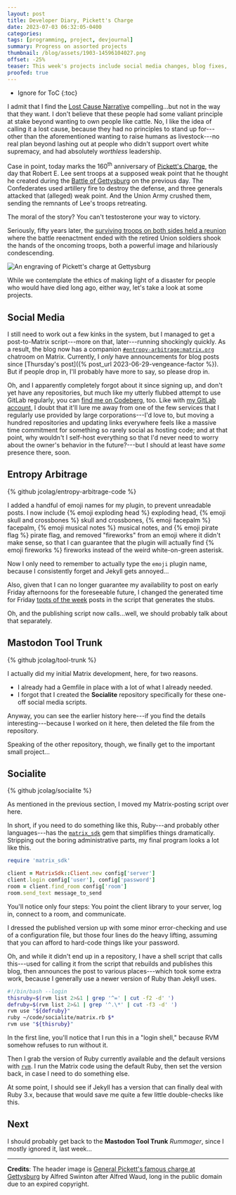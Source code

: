```yaml
---
layout: post
title: Developer Diary, Pickett's Charge
date: 2023-07-03 06:32:05-0400
categories:
tags: [programming, project, devjournal]
summary: Progress on assorted projects
thumbnail: /blog/assets/1903-14596104027.png
offset: -25%
teaser: This week's projects include social media changes, blog fixes, and a Matrix script.
proofed: true
---
```


* Ignore for ToC
{:toc}

I admit that I find the [Lost Cause Narrative](https://en.wikipedia.org/wiki/Lost_Cause_of_the_Confederacy) compelling...but not in the way that they want.  I don't believe that these people had some valiant principle at stake beyond wanting to own people like cattle.  No, I like the idea of calling it a lost cause, because they had no principles to stand up for---other than the aforementioned wanting to raise humans as livestock---no real plan beyond lashing out at people who didn't support overt white supremacy, and had absolutely *worthless* leadership.

Case in point, today marks the 160<sup>th</sup> anniversary of [Pickett's Charge](https://en.wikipedia.org/wiki/Pickett%27s_Charge), the day that Robert E. Lee sent troops at a supposed weak point that he thought he created during the [Battle of Gettysburg](https://en.wikipedia.org/wiki/Battle_of_Gettysburg) on the previous day.  The Confederates used artillery fire to destroy the defense, and three generals attacked that (alleged) weak point.  And the Union Army crushed them, sending the remnants of Lee's troops retreating.

The moral of the story?  You can't testosterone your way to victory.

Seriously, fifty years later, the [surviving troops on both sides held a reunion](https://en.wikipedia.org/wiki/1913_Gettysburg_reunion) where the battle reenactment ended with the retired Union soldiers shook the hands of the oncoming troops, both a powerful image and hilariously condescending.

![An engraving of Pickett's charge at Gettysburg](/blog/assets/1903-14596104027.png "The man in the center, presumably Pickett based on the beard, who took the time to put a hat on his sword, pretty much tells the whole story.  White supremacists:  Not the sharpest tools in the shed.")

While we contemplate the ethics of making light of a disaster for people who would have died long ago, either way, let's take a look at some projects.

## Social Media

I still need to work out a few kinks in the system, but I managed to get a post-to-Matrix script---more on that, later---running shockingly quickly.  As a result, the blog now has a companion [`#entropy-arbitrage:matrix.org`](https://matrix.to/#/#entropy-arbitrage:matrix.org) chatroom on Matrix.  Currently, I *only* have announcements for blog posts since [Thursday's post]({% post_url 2023-06-29-vengeance-factor %}).  But if people drop in, I'll probably have more to say, so please drop in.

Oh, and I apparently completely forgot about it since signing up, and don't yet have any repositories, but much like my utterly flubbed attempt to use GitLab regularly, you can [find me on Codeberg](https://codeberg.org/jcolag), too.  Like with [my GitLab account](https://gitlab.com/jcolag), I doubt that it'll lure me away from one of the few services that I regularly use provided by large corporations---I'd love to, but moving a hundred repositories and updating links everywhere feels like a massive time commitment for something so rarely social as hosting code; and at that point, why wouldn't I self-host everything so that I'd never need to worry about the owner's behavior in the future?---but I should at least have *some* presence there, soon.

## Entropy Arbitrage

{% github jcolag/entropy-arbitrage-code %}

I added a handful of emoji names for my plugin, to prevent unreadable posts.  I now include {% emoji exploding head %} exploding head, {% emoji skull and crossbones %} skull and crossbones, {% emoji facepalm %} facepalm, {% emoji musical notes %} musical notes, and {% emoji pirate flag %} pirate flag, and removed "fireworks" from an emoji where it didn't make sense, so that I can guarantee that the plugin will actually find {% emoji fireworks %} fireworks instead of the weird white-on-green asterisk.

Now I only need to remember to actually type the `emoji` plugin name, because I consistently forget and Jekyll gets annoyed...

Also, given that I can no longer guarantee my availability to post on early Friday afternoons for the foreseeable future, I changed the generated time for Friday [toots of the week](/blog/tag/linkdump) posts in the script that generates the stubs.

Oh, and the publishing script now calls...well, we should probably talk about that separately.

## Mastodon Tool Trunk

{% github jcolag/tool-trunk %}

I actually did my initial Matrix development, here, for two reasons.

 * I already had a Gemfile in place with a lot of what I already needed.
 * I forgot that I created the **Socialite** repository specifically for these one-off social media scripts.

Anyway, you can see the earlier history here---if you find the details interesting---because I worked on it here, then deleted the file from the repository.

Speaking of the other repository, though, we finally get to the important small project...

## Socialite

{% github jcolag/socialite %}

As mentioned in the previous section, I moved my Matrix-posting script over here.

In short, if you need to do something like this, Ruby---and probably other languages---has the [`matrix_sdk`](https://rubygems.org/gems/matrix_sdk) gem that simplifies things dramatically.  Stripping out the boring administrative parts, my final program looks a lot like this.

```ruby
require 'matrix_sdk'

client = MatrixSdk::Client.new config['server']
client.login config['user'], config['password']
room = client.find_room config['room']
room.send_text message_to_send
```

You'll notice only four steps:  You point the client library to your server, log in, connect to a room, and communicate.

I dressed the published version up with some minor error-checking and use of a configuration file, but those four lines do the heavy lifting, assuming that you can afford to hard-code things like your password.

Oh, and while it didn't end up in a repository, I have a shell script that calls this---used for calling it from the script that rebuilds and publishes this blog, then announces the post to various places---which took some extra work, because I generally use a newer version of Ruby than Jekyll uses.

```sh
#!/bin/bash --login
thisruby=$(rvm list 2>&1 | grep '^=' | cut -f2 -d' ')
defruby=$(rvm list 2>&1 | grep '^.\*' | cut -f3 -d' ')
rvm use "${defruby}"
ruby ~/code/socialite/matrix.rb $*
rvm use "${thisruby}"
```

In the first line, you'll notice that I run this in a "login shell," because RVM somehow refuses to run without it.

Then I grab the version of Ruby currently available and the default versions with [`rvm`](http://rvm.io/).  I run the Matrix code using the default Ruby, then set the version back, in case I need to do something else.

At some point, I should see if Jekyll has a version that can finally deal with Ruby 3.x, because that would save me quite a few little double-checks like this.

## Next

I should probably get back to the **Mastodon Tool Trunk** *Rummager*, since I mostly ignored it, last week...

* * *

**Credits**:  The header image is [General Pickett's famous charge at Gettysburg](https://commons.wikimedia.org/wiki/File:Makers_of_the_world%27s_history_and_their_grand_achievements_%281903%29_%2814596104027%29.jpg) by Alfred Swinton after Alfred Waud, long in the public domain due to an expired copyright.
